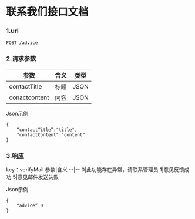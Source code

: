 # 联系我们接口文档

### 1.url

    POST /advice
    
### 2.请求参数

参数|含义|类型
--|--|--
contactTitle|标题|JSON
conactcontent|内容|JSON

Json示例

    {
        “contactTitle”:"title",
        "contactContent":"content"
    }
### 3.响应
key：verifyMail
参数|含义
--|--
0|此功能存在异常，请联系管理员
1|意见反馈成功
5|意见邮件发送失败

Json示例：

    {
        “advice”:0
    }